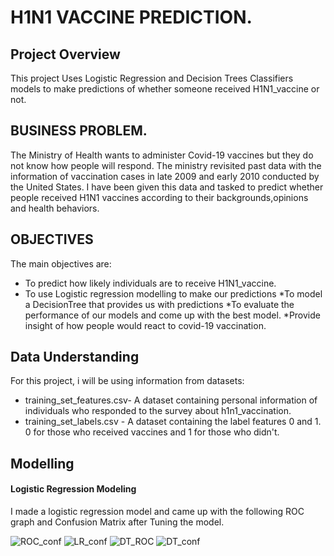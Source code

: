 # H1N1 VACCINE PREDICTION.

## Project Overview
This project Uses Logistic Regression and Decision Trees Classifiers models to make predictions of whether someone received H1N1_vaccine or not.

## BUSINESS PROBLEM.
The Ministry of Health wants to administer Covid-19 vaccines but they do not know how people will respond. The ministry revisited past data with the information of vaccination cases in late 2009 and early 2010 conducted by the United States. I have been given this data and tasked to predict whether people received H1N1 vaccines according to their backgrounds,opinions and health behaviors.

## OBJECTIVES
The main objectives are:

* To predict how likely individuals are to receive H1N1_vaccine.
* To use Logistic regression modelling to make our predictions
*To model a DecisionTree that provides us with predictions
*To evaluate the performance of our models and come up with the best model.
*Provide insight of how people would react to covid-19 vaccination.

## Data Understanding
For this project, i will be using information from datasets:

* training_set_features.csv- A dataset containing personal information of individuals who responded to the survey about h1n1_vaccination.
* training_set_labels.csv - A dataset containing the label features 0 and 1. 0 for those who received vaccines and 1 for those who didn't.

## Modelling
#### Logistic Regression Modeling
I made a logistic regression model and came up with the following ROC graph and Confusion Matrix after Tuning the model.

![ROC_conf](https://github.com/user-attachments/assets/6000264a-311e-4b70-9cc2-e863a9058f80)
![LR_conf](https://github.com/user-attachments/assets/7feb368b-b2f0-4125-87f8-47c51423a66d)
![DT_ROC](https://github.com/user-attachments/assets/742bd18b-a969-42ca-9e64-a6903b4bbf9e)
![DT_conf](https://github.com/user-attachments/assets/a4e41a72-7c4a-47a7-9284-eb5d02779831)










